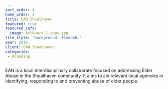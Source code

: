 ```yaml
---
sort_order: 4
home_order: 1
title: EAN Shoalhaven
featured: true
featured_info:
  image: Artboard-1-copy.jpg
tile_style: 'background: #fadda8;'
year: 2016
client: EAN Shoalhaven
categories:
 - Branding
---
```


EAN is a local interdisciplinary collaborate focused on addressing Elder Abuse in the Shoalhaven community. It aims to aid relevant local agencies in identifying, responding to and preventing abuse of older people.
